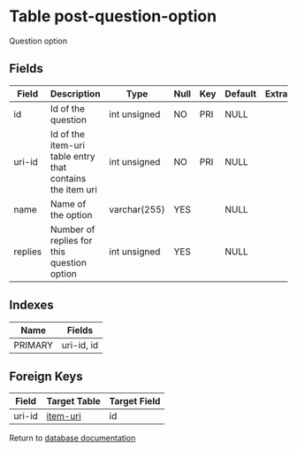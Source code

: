 Table post-question-option
===========

Question option

Fields
------

| Field   | Description                                               | Type         | Null | Key | Default | Extra |
| ------- | --------------------------------------------------------- | ------------ | ---- | --- | ------- | ----- |
| id      | Id of the question                                        | int unsigned | NO   | PRI | NULL    |       |
| uri-id  | Id of the item-uri table entry that contains the item uri | int unsigned | NO   | PRI | NULL    |       |
| name    | Name of the option                                        | varchar(255) | YES  |     | NULL    |       |
| replies | Number of replies for this question option                | int unsigned | YES  |     | NULL    |       |

Indexes
------------

| Name    | Fields     |
| ------- | ---------- |
| PRIMARY | uri-id, id |

Foreign Keys
------------

| Field | Target Table | Target Field |
|-------|--------------|--------------|
| uri-id | [item-uri](help/database/db_item-uri) | id |

Return to [database documentation](help/database)
